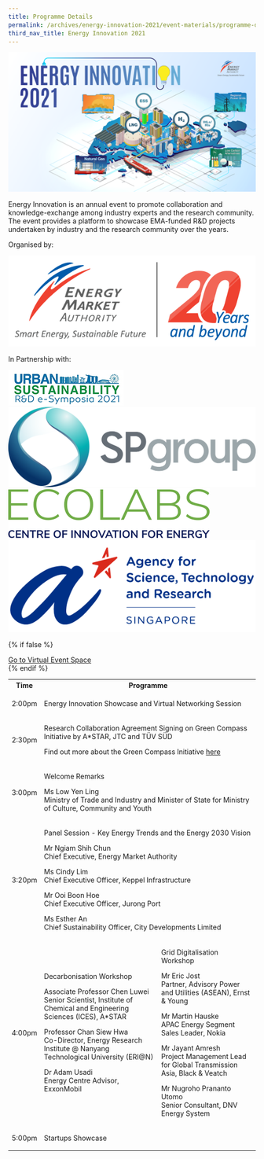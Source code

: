 ```yaml
---
title: Programme Details
permalink: /archives/energy-innovation-2021/event-materials/programme-details/
third_nav_title: Energy Innovation 2021
---
```

![Energy Innovation 2021](/images/banner-concept.png)

Energy Innovation is an annual event to promote collaboration and knowledge-exchange among industry experts and the research community. The event provides a platform to showcase EMA-funded R&D projects undertaken by industry and the research community over the years.

<div class="organiser-logos-container">
    <div class="organiser-wrapper">
        <p>Organised by:</p>
        <div class="logo-wrapper ema-logo">
            <img src="/images/ema-logo-20years.png" alt="EMA logo - 20 Years and Beyond"/>
        </div>
    </div>
    <div class="partners-wrapper">
        <p>In Partnership with:</p>
        <div class="partner-logos-container">
            <div class="partner-logo-wrapper">
                <img src="/images/us-e-symposia.jpg" alt="Urban Sustainability e-Symposia"/>
            </div>
            <div class="partner-logo-wrapper">
                <img src="/images/sp-group.png" alt="SP Group"/>
            </div>
            <div class="partner-logo-wrapper">
                <img src="/images/ecolabs.svg" alt="EcoLabs"/>
            </div>
            <div class="partner-logo-wrapper">
                <img src="/images/a-star.png" alt="A*STAR"/>
            </div>
        </div>
    </div>
</div>

{% if false %}
<div class="btn-register-container">
    <a href="/energy-innovation-2021/virtual-event/" class="bp-button is-secondary is-uppercase search-button">Go to Virtual Event Space<span class="sgds-icon sgds-icon-external"></span></a>
</div>
{% endif %}

<div class="program-tbl-container">
    <table>
        <tr>
            <th>Time</th>
            <th colspan="2">Programme</th>
        </tr>
        <tr>
            <td>2:00pm</td>
            <td colspan="2">
                <p class="programme-topic">Energy Innovation Showcase and Virtual Networking Session</p>
            </td>
        </tr>
        <tr>
            <td>2:30pm</td>
            <td colspan="2">
                <p class="programme-topic">Research Collaboration Agreement Signing on Green Compass Initiative by A&ast;STAR, JTC and TÜV SÜD</p>
                <p>
                    <span class="speaker-designation">Find out more about the Green Compass Initiative
                    <a href="/files/showcase/green_compass_initiative.pdf">here<span class="sgds-icon sgds-icon-external"></span></a>
					</span>
                </p>
            </td>
        </tr>
        <tr>
            <td>3:00pm</td>
            <td colspan="2">
                <p class="programme-topic">Welcome Remarks</p>
                <p>Ms Low Yen Ling<br>
                    <span class="speaker-designation">Ministry of Trade and Industry and Minister of State for Ministry of Culture, Community and Youth</span></p>
            </td>
        </tr>
        <tr>
            <td>3:20pm</td>
            <td colspan="2">
                <p class="programme-topic">Panel Session - Key Energy Trends and the Energy 2030 Vision</p>
                <p>Mr Ngiam Shih Chun<br>
                    <span class="speaker-designation">Chief Executive, Energy Market Authority</span></p>
                <p>Ms Cindy Lim<br>
                    <span class="speaker-designation">Chief Executive Officer, Keppel Infrastructure</span></p>
                <p>Mr Ooi Boon Hoe<br>
                    <span class="speaker-designation">Chief Executive Officer, Jurong Port</span></p>
                <p>Ms Esther An<br>
                    <span class="speaker-designation">Chief Sustainability Officer, City Developments Limited</span></p>
            </td>
        </tr>
        <tr>
            <td>4:00pm</td>
            <td>
                <p class="programme-topic">Decarbonisation Workshop</p>
                <p>Associate Professor Chen Luwei<br>
                    <span class="speaker-designation">Senior Scientist, Institute of Chemical and Engineering Sciences (ICES), A&ast;STAR</span></p>
                <p>Professor Chan Siew Hwa<br>
                    <span class="speaker-designation">Co-Director, Energy Research Institute &commat; Nanyang Technological University (ERI&commat;N)</span></p>
                <p>Dr Adam Usadi<br>
                    <span class="speaker-designation">Energy Centre Advisor, ExxonMobil</span></p>
            </td>
            <td>
                <p class="programme-topic">Grid Digitalisation Workshop</p>
                <p>Mr Eric Jost<br>
                    <span class="speaker-designation">Partner, Advisory Power and Utilities (ASEAN), Ernst &amp; Young</span></p>
                <p>Mr Martin Hauske<br>
                    <span class="speaker-designation">APAC Energy Segment Sales Leader, Nokia</span></p>
                <p>Mr Jayant Amresh<br>
                    <span class="speaker-designation">Project Management Lead for Global Transmission Asia, Black &amp; Veatch</span></p>
                <p>Mr Nugroho Prananto Utomo<br>
                    <span class="speaker-designation">Senior Consultant, DNV Energy System</span></p>
            </td>
        </tr>
        <tr>
            <td>5:00pm</td>
            <td colspan="2">
                <p class="programme-topic">Startups Showcase</p>
            </td>
        </tr>
    </table>
</div>
